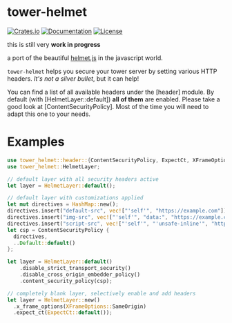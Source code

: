 # tower-helmet

[![Crates.io](https://img.shields.io/crates/v/tower-helmet)](https://crates.io/crates/tower-helmet)
[![Documentation](https://docs.rs/tower-helmet/badge.svg)](https://docs.rs/tower-helmet)
[![License](https://img.shields.io/crates/l/tower-helmet)](LICENSE)

this is still very **work in progress**

a port of the beautiful [helmet.js](https://github.com/helmetjs/helmet) in the javascript world.

`tower-helmet` helps you secure your tower server by setting various HTTP headers. _It's not a silver bullet_, but it can help!

You can find a list of all available headers under the [header] module. By default (with [HelmetLayer::default]) **all of them** are enabled.
Please take a good look at [ContentSecurityPolicy]. Most of the time you will need to adapt this one to your needs.

# Examples

```rust
use tower_helmet::header::{ContentSecurityPolicy, ExpectCt, XFrameOptions};
use tower_helmet::HelmetLayer;

// default layer with all security headers active
let layer = HelmetLayer::default();

// default layer with customizations applied
let mut directives = HashMap::new();
directives.insert("default-src", vec!["'self'", "https://example.com"]);
directives.insert("img-src", vec!["'self'", "data:", "https://example.com"]);
directives.insert("script-src", vec!["'self'", "'unsafe-inline'", "https://example.com"]);
let csp = ContentSecurityPolicy {
  directives,
  ..Default::default()
};

let layer = HelmetLayer::default()
    .disable_strict_transport_security()
    .disable_cross_origin_embedder_policy()
    .content_security_policy(csp);

// completely blank layer, selectively enable and add headers
let layer = HelmetLayer::new()
  .x_frame_options(XFrameOptions::SameOrigin)
  .expect_ct(ExpectCt::default());
```
